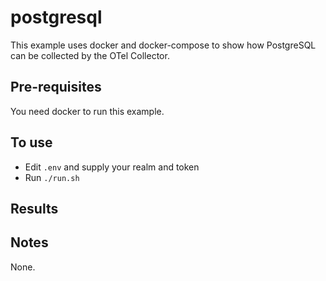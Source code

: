 # postgresql

This example uses docker and docker-compose to show how PostgreSQL can be collected by the OTel Collector.

## Pre-requisites
You need docker to run this example.

## To use

* Edit ```.env``` and supply your realm and token
* Run ```./run.sh```

## Results

## Notes
None.